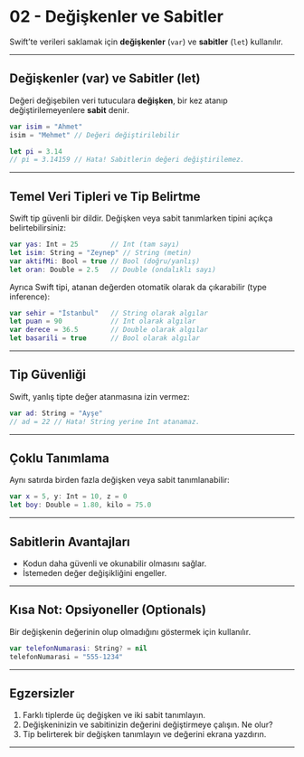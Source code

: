 # 02 - Değişkenler ve Sabitler

Swift’te verileri saklamak için **değişkenler** (`var`) ve **sabitler** (`let`) kullanılır.

---

## Değişkenler (var) ve Sabitler (let)

Değeri değişebilen veri tutuculara **değişken**, bir kez atanıp değiştirilemeyenlere **sabit** denir.

```swift
var isim = "Ahmet"
isim = "Mehmet" // Değeri değiştirilebilir

let pi = 3.14
// pi = 3.14159 // Hata! Sabitlerin değeri değiştirilemez.
```

---

## Temel Veri Tipleri ve Tip Belirtme

Swift tip güvenli bir dildir. Değişken veya sabit tanımlarken tipini açıkça belirtebilirsiniz:

```swift
var yas: Int = 25        // Int (tam sayı)
let isim: String = "Zeynep" // String (metin)
var aktifMi: Bool = true // Bool (doğru/yanlış)
let oran: Double = 2.5   // Double (ondalıklı sayı)
```

Ayrıca Swift tipi, atanan değerden otomatik olarak da çıkarabilir (type inference):

```swift
var sehir = "İstanbul"   // String olarak algılar
let puan = 90            // Int olarak algılar
var derece = 36.5        // Double olarak algılar
let basarili = true      // Bool olarak algılar
```

---

## Tip Güvenliği

Swift, yanlış tipte değer atanmasına izin vermez:

```swift
var ad: String = "Ayşe"
// ad = 22 // Hata! String yerine Int atanamaz.
```

---

## Çoklu Tanımlama

Aynı satırda birden fazla değişken veya sabit tanımlanabilir:

```swift
var x = 5, y: Int = 10, z = 0
let boy: Double = 1.80, kilo = 75.0
```

---

## Sabitlerin Avantajları

- Kodun daha güvenli ve okunabilir olmasını sağlar.
- İstemeden değer değişikliğini engeller.

---

## Kısa Not: Opsiyoneller (Optionals)

Bir değişkenin değerinin olup olmadığını göstermek için kullanılır.

```swift
var telefonNumarasi: String? = nil
telefonNumarasi = "555-1234"
```
---

## Egzersizler

1. Farklı tiplerde üç değişken ve iki sabit tanımlayın.
2. Değişkeninizin ve sabitinizin değerini değiştirmeye çalışın. Ne olur?
3. Tip belirterek bir değişken tanımlayın ve değerini ekrana yazdırın.

---
